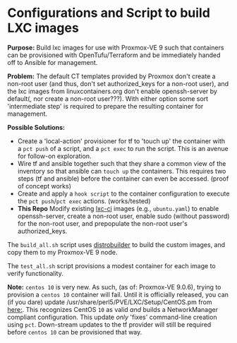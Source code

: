 # Configurations and Script to build LXC images

**Purpose:** Build lxc images for use with Proxmox-VE 9 such that containers can be provisioned with OpenTufu/Terraform and be immediately handed off to Ansible for management.

**Problem:** The default CT templates provided by Proxmox don't create a non-root user (and thus, don't set authorized_keys for a non-root user), and the lxc images from linuxcontainers.org don't enable openssh-server by default(, nor create a non-root user???).  With either option some sort 'intermediate step' is required to prepare the resulting container for management.

**Possible Solutions:**
- Create a 'local-action' provisioner for tf to 'touch up' the container with a `pct push` of a script, and a `pct exec` to run the script. This is an avenue for follow-on exploration.
- Wire tf and ansible together such that they share a common view of the inventory so that ansible can `touch up` the containers.  This requires two steps (tf and ansible) before the container can even be accessed. (proof of concept works)
- Create and apply a `hook script` to the container configuration to execute the `pct push`/`pct exec` actions.  (works/tested)
- **This Repo** Modify existing [lxc-ci](https://github.com/lxc/lxc-ci.git) images (e.g., `ubuntu.yaml`) to enable openssh-server, create a non-root user, enable sudo (without password) for the non-root user, and prepopulate the non-root user's authorized_keys.

The `build_all.sh` script uses [distrobuilder](https://github.com/lxc/distrobuiler.git) to build the custom images, and copy them to my Proxmox-VE 9 node.

The `test_all.sh` script provisions a modest container for each image to verify functionality.

**Note:** `centos 10` is very new.  As such, (as of: Proxmox-VE 9.0.6), trying to provision a `centos 10` container will fail.  Until it is officially released, you can (if you dare) update /usr/share/perl5/PVE/LXC/Setup/CentOS.pm from [here:](https://raw.githubusercontent.com/proxmox/pve-container/refs/heads/master/src/PVE/LXC/Setup/CentOS.pm). This recognizes CentOS `10` as valid _and_ builds a NetworkManager compliant configuration.  This update _only_ 'fixes' command-line creation using `pct`.  Down-stream updates to the tf provider will still be required before `centos 10` can be provisioned that way.